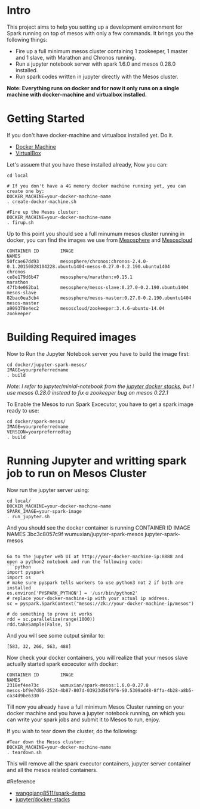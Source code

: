 # Intro
This project aims to help you setting up a development environment for Spark running on top of mesos with only a few commands. It brings you the following things:
- Fire up a full minimum mesos cluster containing 1 zookeeper, 1 master and 1 slave, with Marathon and Chronos running.
- Run a jupyter notebook server with spark 1.6.0 and mesos 0.28.0 installed.
- Run spark codes written in jupyter directly with the Mesos cluster.

**Note: Everything runs on docker and for now it only runs on a single machine with docker-machine and virtualbox installed.**

# Getting Started
If you don't have docker-machine and virtualbox installed yet. Do it.

- [Docker Machine](https://docs.docker.com/machine/install-machine/)
- [VirtualBox](https://www.virtualbox.org/wiki/Downloads)

Let's assuem that you have these installed already, Now you can:
```shell
cd local

# If you don't have a 4G memory docker machine running yet, you can create one by:
DOCKER_MACHINE=your-docker-machine-name
. create-docker-machine.sh

#Fire up the Mesos cluster:
DOCKER_MACHINE=your-docker-machine-name
. firup.sh
```

Up to this point you should see a full minumum mesos cluster running in docker, you can find the images we use from [Mesosphere](https://hub.docker.com/u/mesosphere/) and [Mesoscloud](https://hub.docker.com/u/mesoscloud/) 
```
CONTAINER ID        IMAGE                                                                                             NAMES
50fcae67dd93        mesosphere/chronos:chronos-2.4.0-0.1.20150828104228.ubuntu1404-mesos-0.27.0-0.2.190.ubuntu1404    chronos
ce8e179d6b47        mesosphere/marathon:v0.15.1                                                                       marathon
47fb4e062ba1        mesosphere/mesos-slave:0.27.0-0.2.190.ubuntu1404                                                  mesos-slave
82bac0ea3cb4        mesosphere/mesos-master:0.27.0-0.2.190.ubuntu1404                                                 mesos-master
a909378e4ec2        mesoscloud/zookeeper:3.4.6-ubuntu-14.04                                                           zookeeper
```

# Building Required images
Now to Run the Jupyter Notebook server you have to build the image first:
```shell
cd docker/jupyter-spark-mesos/
IMAGE=yourpreferredname
. build
```
*Note: I refer to jupyter/minial-notebook from the 
[jupyter docker stacks](https://github.com/jupyter/docker-stacks), but I use mesos 0.28.0 instead to fix a zookeeper bug 
on mesos 0.22.1*

To Enable the Mesos to run Spark Excecutor, you have to get a spark image ready to use:
```shell
cd docker/spark-mesos/
IMAGE=yourpreferredname
VERSION=yourpreferredtag
. build
```

# Running Jupyter and writting spark job to run on Mesos Cluster
Now run the jupyter server using:
```shell
cd local/
DOCKER_MACHINE=your-docker-machine-name
SPARK_IMAGE=your-spark-image
. run_jupyter.sh
```
And you should see the docker container is running
CONTAINER ID        IMAGE                                                                                            NAMES
3bc3c8057c9f        wumuxian/jupyter-spark-mesos                                                                     jupyter-spark-mesos
```

Go to the jupyter web UI at http://your-docker-machine-ip:8888 and open a python2 notebook and run the following code:
```python
import pyspark
import os
# make sure pyspark tells workers to use python3 not 2 if both are installed
os.environ['PYSPARK_PYTHON'] = '/usr/bin/python2'
# replace your-docker-machine-ip with your actual ip address.
sc = pyspark.SparkContext("mesos://zk://your-docker-machine-ip/mesos")

# do something to prove it works
rdd = sc.parallelize(range(1000))
rdd.takeSample(False, 5)
```
And you will see some output similar to:
```
[583, 32, 266, 563, 488]
```

Now check your docker containers, you will realize that your mesos slave actually started spark excecutor with docker:
```
CONTAINER ID        IMAGE                                                                                            NAMES
2318ef4ee73c        wumuxian/spark-mesos:1.6.0-0.27.0                                                                mesos-bf9e7d05-2524-4b87-807d-03923d56f9f6-S0.5309ad48-8ffa-4b28-a8b5-ca34d9be6330
```

Till now you already have a full minimum Mesos Cluster running on your docker machine and you have a jupyter notebook running,
on which you can write your spark jobs and submit it to Mesos to run, enjoy.

If you wish to tear down the cluster, do the following:
```shell
#Tear down the Mesos cluster:
DOCKER_MACHINE=your-docker-machine-name
. teardown.sh
```
This will remove all the spark executor containers, jupyter server container and all the mesos related containers.

#Reference
- [wangqiang8511/spark-demo](https://github.com/wangqiang8511/spark-demo)
- [jupyter/docker-stacks](https://github.com/jupyter/docker-stacks)

